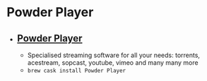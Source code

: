 # Powder Player
- [Powder Player](https://powder.media/)
  - 
  - Specialised streaming software for all your needs: torrents, acestream, sopcast, youtube, vimeo and many many more
  - `brew cask install Powder Player`
